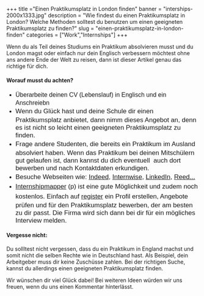 ﻿+++
title ="Einen Praktikumsplatz in London finden"
banner = "interships-2000x1333.jpg"
description = "Wie findest du einen Praktikumsplatz in London? Welche Methoden solltest du benutzen um einen geeigneten Praktikumsplatz zu finden?"
slug = "einen-praktikumsplatz-in-london-finden"
categories = ["Work","Internships"]
+++

Wenn du als Teil deines Studiums ein Praktikum absolvieren musst und du London magst oder einfach nur dein Englisch verbessern
möchtest ohne ans andere Ende der Welt zu reisen, dann ist dieser Artikel genau das richtige für dich. 

#### Worauf musst du achten?

<ul>
<li><span style="font-weight: 300; line-height: 1.5; font-family: Raleway, sans-serif; font-size: medium;">Überarbeite deinen CV (Lebenslauf) in Englisch und ein Anschreiebn</span></li>
<li><span style="font-family: Raleway, sans-serif; font-size: 1.07rem; font-weight: 300; line-height: 1.5;">Wenn du Glück hast und deine Schule dir einen Praktikumsplatz anbietet, dann nimm dieses Angebot an, denn es ist nicht so leicht einen geeigneten Praktikumsplatz zu finden.</span></li>
<li><span style="font-size: 1.07rem; font-weight: 300; font-family: Raleway, sans-serif; line-height: 1.5;">Frage andere Studenten, die bereits ein Praktikum im Ausland absolviert haben. Wenn das Praktikum bei deinen Mitschülern gut gelaufen ist, dann kannst du dich eventuell  auch dort bewerben und nach Kontaktdaten erkundigen.</span></li>
<li><span style="font-size: 1.07rem; font-weight: 300; font-family: Raleway, sans-serif; line-height: 1.5;">Besuche Webseiten wie: <a href="https://www.indeed.co.uk/Internship-jobs">Indeed</a>, <a href="http://www.internwise.co.uk/">Internwise</a>, <a href="https://www.linkedin.com/jobs/internship-jobs/?country=gb">LinkedIn</a>, <a href="https://www.reed.co.uk/jobs/internship">Reed...</a></span></li>
<li><span style="font-size: 1.07rem; font-weight: 300; font-family: Raleway, sans-serif; line-height: 1.5;"><a href="https://www.internshipmapper.com/fr/villes/londres">Internshipmapper</a> (p) ist eine gute Möglichkeit und zudem noch kostenlos.
Einfach auf <a href="https://www.internshipmapper.com/fr/inscription">register</a> ein Profil erstellen, Angebote prüfen und für den
Praktikumsplatz bewerben, der am besten zu dir passt. Die Firma wird sich dann bei dir für ein mögliches Interview melden.</span></li>

</ul> 

#### Vergesse nicht:

Du sollltest nicht vergessen, dass du ein Praktikum in England machst und somit nicht die selben Rechte wie in Deutschland hast. Als Beispiel, dein Arbeitgeber muss dir keine Zuschüsse zahlen. Bei der richtigen Suche, kannst du allerdings einen geeigneten Praktikumsplatz finden.

Wir wünschen dir viel Glück dabei! Bei weiteren Ideen würden wir uns freuen, wenn du uns einen Kommentar hinterlässt.


 
